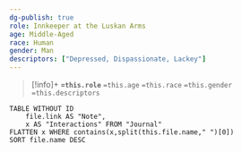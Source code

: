 ```yaml
---
dg-publish: true
role: Innkeeper at the Luskan Arms
age: Middle-Aged
race: Human
gender: Man
descriptors: ["Depressed, Dispassionate, Lackey"]
---
```


> [!info]+
> **`=this.role`**
> `=this.age` `=this.race` `=this.gender`
> `=this.descriptors` 


```dataview
TABLE WITHOUT ID
	file.link AS "Note", 
	x AS "Interactions" FROM "Journal"
FLATTEN x WHERE contains(x,split(this.file.name," ")[0])
SORT file.name DESC
```
